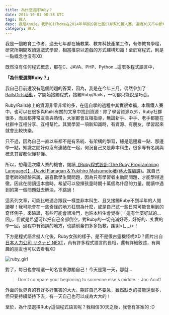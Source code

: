 ```yaml
---
title: 為什麼選擇Ruby？
date: 2014-10-01 08:58 UTC
tags: 鐵人
desc: 我是Annie，我參加iThome在2014年舉辦的第七屆iT邦幫忙鐵人賽，連續30天不中斷地記錄自己學習Ruby的歷程，這一系列30篇文章，推薦給跟我一樣初學Ruby約半年的朋友參考。
category: 鐵人
---
```


我是一個教育工作者，過去七年都在補教業、教育科技產業工作，有修教育學程，研究所期間攻讀遊戲式學習，相當推崇以遊戲的方式建構知識！至於寫程式，則是一點概念也沒有XD

既然沒有任何程式概念，那在C、JAVA、PHP、Python...這麼多程式語言中，

**「為什麼選擇Ruby？」**

我自己目前還沒有這個問題的答案，因為，我是在今年三月，偶然參加了[RailsGirls活動](http://railsgirls.tw/2014/04/09/rg-taipei3rd-record/)，才開始接觸程式，接觸Ruby/Rails，一切都只能說是巧合。

Ruby/Rails線上的資源非常非常的多，在這自學的過程中其實很幸福，本屆鐵人賽中，也可以在很多與Rails有關的文章中找到資源！除了學習資源以外，Ruby社群很多，而且都非常友善與熱情，大家都會互相指導，無論新手、中手、老手都能在社群中互相分享、互相幫忙。其實學習一項新知識時，有資源、有朋友，學習起來就會比較快樂。

只不過，因為自己一直以來都不是有系統、有架構的學習，總是這邊看一點、那邊學一點，知識之間好似沒有連結在一起，何況自己又是非本科生，很多專有名詞與概念其實都似懂非懂。

所以，想藉這次鐵人賽的機會，閱讀[【Ruby程式設計(The Ruby Programming Language)】-David Flanagan & Yukihiro Matsumoto著(蔣大偉編譯)](http://www.tenlong.com.tw/items/9866840220?item_id=44899)。就自己當老師的經驗來說，最喜歡學生問問題，因為只有學習者主動問問題，才能學得透徹。因此在閱讀這本書時，希望可以發揮孩童時期十萬個為什麼的力量，閱讀中遇到的第一個問題就去解決，不跳過！

這系列文章，可能比較適合跟我一樣並非本科生、且又接觸Ruby不到半年的人閱讀喔！我可能會在一些奇怪的地方狂問為什麼，或是自己試一些日常可能會用到的奇怪例子，來驗證，有些可能會很冷門，也許本科生會覺得：「這有什麼好試的...囧」，但就是希望可以把自己全部倒空，對Ruby的一切充滿好奇，好好的、扎實的學一回。過程中有錯誤的地方，也請前輩們多多指教，謝謝<(_ _)>！

下方是程式語言擬人化後，Ruby女孩的樣子，是不是很古靈機怪呢XD？圖片出自[日本人力公司 リクナビ NEXT](http://next.rikunabi.com/tech/docs/ct_s03600.jsp?p=002412)，內有許多程式語言的長相，還有詳細敘述，有興趣的朋友也可以去看看XD

![ruby_girl](http://ithelp.ithome.com.tw/upload/images/20141001/20141001020117542aefed7b953_resize_600.jpg)

對了，每日也會精選一句名言來激勵自己！今天是第一天，那就...


> Don't compare your beginning to someone else's middle. - Jon Acuff


外面的世界真的有好多好厲害的大大，期許自己不要急，雖然缺乏的技能還很多，但只要持續堅持下去，有一天自己也可以成為大大的！

至於，為什麼選擇Ruby這個程式語言呢？我相信30天之後，我會有答案的 :D